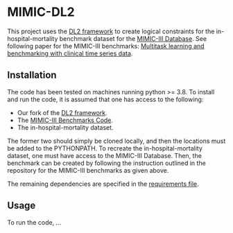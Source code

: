 # MIMIC-DL2

This project uses the [DL2 framework](https://github.com/eth-sri/dl2) to create logical constraints for the in-hospital-mortality benchmark dataset for the [MIMIC-III Database](https://physionet.org/content/mimiciii/1.4/). See following paper for the MIMIC-III benchmarks:
[Multitask learning and benchmarking with clinical time series data](https://arxiv.org/abs/1703.07771).

## Installation
The code has been tested on machines running python >= 3.8.
To install and run the code, it is assumed that one has access to the following:

- Our fork of the [DL2 framework](https://github.com/IvoAA/dl2). 
- The [MIMIC-III Benchmarks Code](https://github.com/YerevaNN/mimic3-benchmarks). 
- The in-hospital-mortality dataset.

The former two should simply be cloned locally, and then the locations must be added to the PYTHONPATH.
To recreate the in-hospital-mortality dataset, one must have access to the MIMIC-III Database. Then, the benchmark can be created by following the instruction outlined in the repository for the MIMIC-III benchmarks as given above.

The remaining dependencies are specified in the [requirements file](requirements.txt).

## Usage
To run the code, ...
